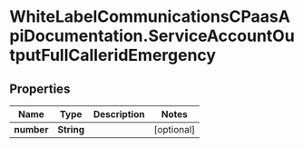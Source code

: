 # WhiteLabelCommunicationsCPaasApiDocumentation.ServiceAccountOutputFullCalleridEmergency

## Properties

Name | Type | Description | Notes
------------ | ------------- | ------------- | -------------
**number** | **String** |  | [optional] 


